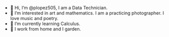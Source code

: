 - 👋 Hi, I’m @plopez505, I am a Data Technician.
- 👀 I’m interested in art and mathematics. I am a practicing photographer. I love music and poetry.
- 🌱 I’m currently learning Calculus.
- 💞️ I work from home and I garden.

<!---
plopez505/plopez505 is a ✨ special ✨ repository because its `README.md` (this file) appears on your GitHub profile.
You can click the Preview link to take a look at your changes.
--->
